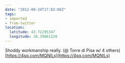 ```yaml
---
date: "2012-08-24T17:02:08Z"
tags:
- imported
- from-twitter
location:
  latitude: 43.72295347
  longitude: 10.39661229
---
```

Shoddy workmanship really. \(@ Torre di Pisa w/ 4 others\) [https://4sq.com/MQNlLs](https://4sq.com/MQNlLs)
